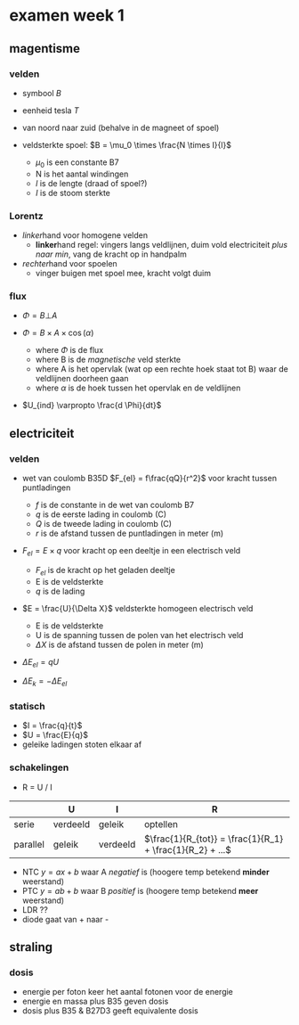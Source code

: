 # examen week 1 #

## magentisme ##

   ### velden ###
   
   - symbool $B$
   - eenheid tesla $T$
   - van noord naar zuid (behalve in de magneet of spoel)
   
   - veldsterkte spoel: $B = \mu_0 \times \frac{N \times I}{l}$
      - $\mu_0$ is een constante B7
      - N is het aantal windingen
      - $l$ is de lengte (draad of spoel?)
      - $I$ is de stoom sterkte

   ### Lorentz ###
   
   - *linker*hand voor homogene velden 
      - **linker**hand regel: vingers langs veldlijnen, duim vold electriciteit *plus naar min*, vang de kracht op in handpalm
   - *rechter*hand voor spoelen
      - vinger buigen met spoel mee, kracht volgt duim
   
   

   ### flux ###
   
   - $\Phi = B \bot A$
   - $\Phi = B \times A \times \cos(\alpha)$
      - where $\Phi$ is de flux
      - where B is de _magnetische_ veld sterkte
      - where A is het opervlak (wat op een rechte hoek staat tot B) waar de veldlijnen doorheen gaan
      - where $\alpha$ is de hoek tussen het opervlak en de veldlijnen
   
   - $U_{ind} \varpropto \frac{d \Phi}{dt}$

## electriciteit ##

   ### velden ###
   
   - wet van coulomb B35D $F_{el} = f\frac{qQ}{r^2}$ voor kracht tussen puntladingen
      - $f$ is de constante in de wet van coulomb B7
      - $q$ is de eerste lading in coulomb (C\)
      - $Q$ is de tweede lading  in coulomb (C\)
      - $r$ is de afstand tussen de puntladingen in meter (m)
   
   - $F_{el} = E \times q$ voor kracht op een deeltje in een electrisch veld
      - $F_{el}$ is de kracht op het geladen deeltje
      - E is de veldsterkte
      - $q$ is de lading
   
   - $E = \frac{U}{\Delta X}$ veldsterkte homogeen electrisch veld
      - E is de veldsterkte 
      - U is de spanning tussen de polen van het electrisch veld 
      - $\Delta X$ is de afstand tussen de polen in meter (m)

   - $\Delta E_{el} = qU$
   - $\Delta E_k = -\Delta E_{el}$
   
   ### statisch ###
   
   - $I = \frac{q}{t}$
   - $U = \frac{E}{q}$
   - geleike ladingen stoten elkaar af

   ### schakelingen ###
   
   - R = U / I
   
|          | U            |   I       | R   
| -------- | ------------ | --------- | ----
| serie    | verdeeld     | geleik    | optellen
| parallel | geleik       | verdeeld  | $\frac{1}{R_{tot}} = \frac{1}{R_1} + \frac{1}{R_2} + ...$     

   - NTC $y = ax + b$ waar A _negatief_ is (hoogere temp betekend **minder** weerstand)
   - PTC $y = ab + b$ waar B _positief_ is (hoogere temp betekend **meer** weerstand)
   - LDR ??
   - diode gaat van + naar -
 
## straling ##

   ### dosis ###
   
   - energie per foton keer het aantal fotonen voor de energie 
   - energie en massa plus B35 geven dosis 
   - dosis plus B35 & B27D3 geeft equivalente dosis
